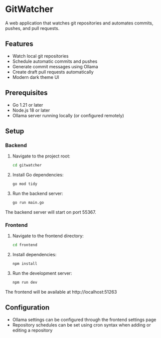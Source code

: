 # GitWatcher

A web application that watches git repositories and automates commits, pushes, and pull requests.

## Features

- Watch local git repositories
- Schedule automatic commits and pushes
- Generate commit messages using Ollama
- Create draft pull requests automatically
- Modern dark theme UI

## Prerequisites

- Go 1.21 or later
- Node.js 18 or later
- Ollama server running locally (or configured remotely)

## Setup

### Backend

1. Navigate to the project root:
   ```bash
   cd gitwatcher
   ```

2. Install Go dependencies:
   ```bash
   go mod tidy
   ```

3. Run the backend server:
   ```bash
   go run main.go
   ```

The backend server will start on port 55367.

### Frontend

1. Navigate to the frontend directory:
   ```bash
   cd frontend
   ```

2. Install dependencies:
   ```bash
   npm install
   ```

3. Run the development server:
   ```bash
   npm run dev
   ```

The frontend will be available at http://localhost:51263

## Configuration

- Ollama settings can be configured through the frontend settings page
- Repository schedules can be set using cron syntax when adding or editing a repository